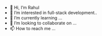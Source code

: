 - 👋 Hi, I’m Rahul
- 👀 I’m interested in full-stack development..
- 🌱 I’m currently learning ...
- 💞️ I’m looking to collaborate on ...
- 📫 How to reach me ...

<!---
Rahulku55/Rahulku55 is a ✨ special ✨ repository because its `README.md` (this file) appears on your GitHub profile.
You can click the Preview link to take a look at your changes.
--->
